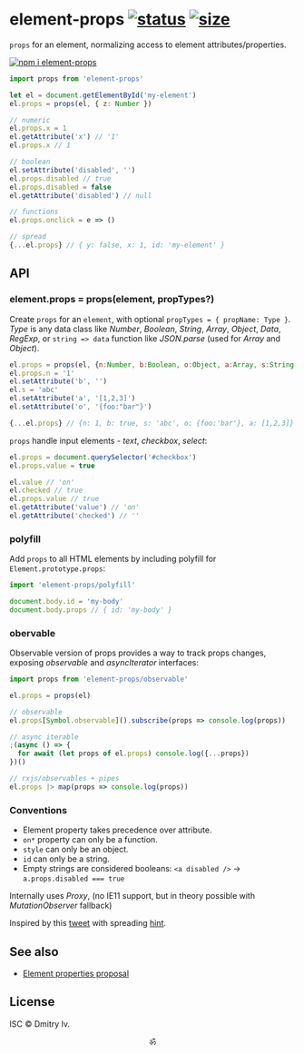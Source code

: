 # element-props [![status](https://travis-ci.org/spectjs/element-props.svg)](https://travis-ci.org/spectjs/element-props) [![size](https://img.shields.io/bundlephobia/minzip/element-props?label=size)](https://bundlephobia.com/result?p=element-props)

`props` for an element, normalizing access to element attributes/properties.

[![npm i element-props](https://nodei.co/npm/element-props.png?mini=true)](https://nodei.co/npm/element-props/)

```js
import props from 'element-props'

let el = document.getElementById('my-element')
el.props = props(el, { z: Number })

// numeric
el.props.x = 1
el.getAttribute('x') // '1'
el.props.x // 1

// boolean
el.setAttribute('disabled', '')
el.props.disabled // true
el.props.disabled = false
el.getAttribute('disabled') // null

// functions
el.props.onclick = e => ()

// spread
{...el.props} // { y: false, x: 1, id: 'my-element' }
```

## API

### element.props = props(element, propTypes?)

Create `props` for an `element`, with optional `propTypes = { propName: Type }`.<br/>
_Type_ is any data class like _Number_, _Boolean_, _String_, _Array_, _Object_, _Data_, _RegExp_, or `string => data` function like _JSON.parse_ (used for _Array_ and _Object_).

```js
el.props = props(el, {n:Number, b:Boolean, o:Object, a:Array, s:String, d:Date})
el.props.n = '1'
el.setAttribute('b', '')
el.s = 'abc'
el.setAttribute('a', '[1,2,3]')
el.setAttribute('o', '{foo:"bar"}')

{...el.props} // {n: 1, b: true, s: 'abc', o: {foo:'bar'}, a: [1,2,3]}
```

`props` handle input elements - _text_, _checkbox_, _select_:

```js
el.props = document.querySelector('#checkbox')
el.props.value = true

el.value // 'on'
el.checked // true
el.props.value // true
el.getAttribute('value') // 'on'
el.getAttribute('checked') // ''
```

### polyfill

Add `props` to all HTML elements by including polyfill for `Element.prototype.props`:

```js
import 'element-props/polyfill'

document.body.id = 'my-body'
document.body.props // { id: 'my-body' }
```

### obervable

Observable version of props provides a way to track props changes, exposing _observable_ and _asyncIterator_ interfaces:

```js
import props from 'element-props/observable'

el.props = props(el)

// observable
el.props[Symbol.observable]().subscribe(props => console.log(props))

// async iterable
;(async () => {
  for await (let props of el.props) console.log({...props})
})()

// rxjs/observables + pipes
el.props |> map(props => console.log(props))
```

### Conventions

* Element property takes precedence over attribute.
* `on*` property can only be a function.
* `style` can only be an object.
* `id` can only be a string.
* Empty strings are considered booleans: `<a disabled />` → `a.props.disabled === true`

Internally uses _Proxy_, (no IE11 support, but in theory possible with  _MutationObserver_ fallback)

Inspired by this [tweet](https://twitter.com/WebReflection/status/1260948278977409026?s=20) with spreading [hint](https://github.com/tc39/proposal-object-rest-spread/issues/69#issuecomment-633232470).

## See also

* [Element properties proposal](https://github.com/developit/unified-element-properties-proposal)

## License

ISC © Dmitry Iv.

<p align="center">ॐ</p>
